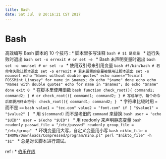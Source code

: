 ```yaml
---
title: Bash
date: Sat Jul  8 20:16:21 CST 2017
---
```


Bash
====

高效编写 Bash 脚本的 10 个技巧
:   * 脚本里多写注释
        ```bash
        # $1 是变量
        ```
    * 运行失败时退出
        ```bash
        set -o errexit
        # or
        set -e
        ```
    * Bash 未声明变量时退出
        ```bash
        set -o nounset
        # or
        set -u
        ```
    * 使用双引号来引用变量
        ```bash
        #!/bin/bash
        # 若命令失败让脚本退出
        set -o errexit
        # 若未设置的变量被使用让脚本退出
        set -o nounset
        echo "Names without double quotes"
        echo
        names="Tecmint FOSSMint Linusay"
        for name in $names; do
          echo "$name"
        done
        echo
        echo "Names with double quotes"
        echo
        for name in "$names"; do
        echo "$name"
        done
        exit 0
        ```
    * 在脚本里使用函数
        ```bash
        function check_root(){
          command1;
          command2;
        }
        # or
        check_root(){
          command1;
          command2;
        }
        # 写成单行，每个命令后都要用终止符号:
        check_root(){ command1; command2; }
        ```
    * 字符串比较时用 `=` 而不是 `==`
        ```bash
        value1 = "tec.com"
        value2 = "font.com"
        if [ "$value1" = "$value2" ]
        ```
    * 用 `$(command)` 而不是老旧的 `command` 来替换
        ```bash
        user = 'echo "$UID"'
        user = $(echo "$UID")
        ```
    * 用 readonly 来声明静态变量
        ```bash
        readonly passwd_file = "/etc/passwd"
        readonly group_file = "/etc/group"
        ```
    * 环境变量用大写，自定义变量用小写
        ```bash
        nikto_file = "$HOME/Downloads/Compressed/program/nino.pl"
        perl "$nikto_file" -h "$1"
        ```
    * 总是对长脚本进行调试。

ref
:   * [伯乐在线](http://blog.jobbole.com/111514/)


